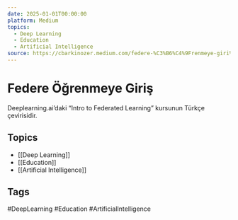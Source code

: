 ```yaml
---
date: 2025-01-01T00:00:00
platform: Medium
topics:
  - Deep Learning
  - Education
  - Artificial Intelligence
source: https://cbarkinozer.medium.com/federe-%C3%B6%C4%9Frenmeye-giri%C5%9F-a97a33492167
---
```

# Federe Öğrenmeye Giriş

Deeplearning.ai’daki “Intro to Federated Learning” kursunun Türkçe çevirisidir.

## Topics
- [[Deep Learning]]
- [[Education]]
- [[Artificial Intelligence]]

## Tags
#DeepLearning #Education #ArtificialIntelligence